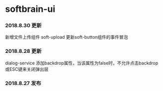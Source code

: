 # softbrain-ui

### 2018.8.30 更新
新增文件上传组件 soft-upload
更新soft-button组件的事件冒泡

### 2018.8.28 更新
dialog-service 添加backdrop属性，当该属性为false时，不允许点击backdrop或ESC键来关闭弹出层

### 2018.8.27 发布